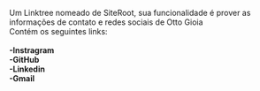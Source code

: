 Um Linktree nomeado de SiteRoot, sua funcionalidade é prover as informações de contato e redes sociais de Otto Gioia <br>
Contém os seguintes links: <br> <br>
  <strong>-Instragram </strong><br>
  <strong>-GitHub </strong><br>
  <strong>-Linkedin </strong><br>
  <strong>-Gmail </strong>
